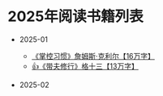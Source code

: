 # 2025年阅读书籍列表

- 2025-01
  - [《掌控习惯》詹姆斯·克利尔【16万字】](/docs/read/《掌控习惯》.md)
  - [👍《带夫修行》格十三【13万字】](/docs/read/《带夫修行》.md)

- 2025-02
